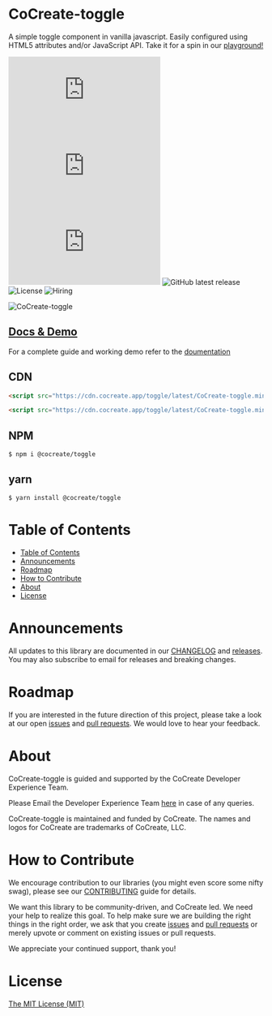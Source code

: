 # CoCreate-toggle

A simple toggle component in vanilla javascript. Easily configured using HTML5 attributes and/or JavaScript API. Take it for a spin in our [playground!](https://cocreate.app/docs/toggle)

![minified](https://img.badgesize.io/https://cdn.cocreate.app/toggle/latest/CoCreate-toggle.min.js?style=flat-square&label=minified&color=orange)
![gzip](https://img.badgesize.io/https://cdn.cocreate.app/toggle/latest/CoCreate-toggle.min.js?compression=gzip&style=flat-square&label=gzip&color=yellow)
![brotli](https://img.badgesize.io/https://cdn.cocreate.app/toggle/latest/CoCreate-toggle.min.js?compression=brotli&style=flat-square&label=brotli)
![GitHub latest release](https://img.shields.io/github/v/release/CoCreate-app/CoCreate-toggle?style=flat-square)
![License](https://img.shields.io/github/license/CoCreate-app/CoCreate-toggle?style=flat-square)
![Hiring](https://img.shields.io/static/v1?style=flat-square&label=&message=Hiring&color=blueviolet)

![CoCreate-toggle](https://cdn.cocreate.app/docs/CoCreate-toggle.gif)

## [Docs & Demo](https://cocreate.app/docs/toggle)

For a complete guide and working demo refer to the [doumentation](https://cocreate.app/docs/toggle)

## CDN

```html
<script src="https://cdn.cocreate.app/toggle/latest/CoCreate-toggle.min.js"></script>
```

```html
<script src="https://cdn.cocreate.app/toggle/latest/CoCreate-toggle.min.css"></script>
```

## NPM

```shell
$ npm i @cocreate/toggle
```

## yarn

```shell
$ yarn install @cocreate/toggle
```

# Table of Contents

- [Table of Contents](#table-of-contents)
- [Announcements](#announcements)
- [Roadmap](#roadmap)
- [How to Contribute](#how-to-contribute)
- [About](#about)
- [License](#license)

<a name="announcements"></a>

# Announcements

All updates to this library are documented in our [CHANGELOG](https://github.com/CoCreate-app/CoCreate-toggle/blob/master/CHANGELOG.md) and [releases](https://github.com/CoCreate-app/CoCreate-toggle/releases). You may also subscribe to email for releases and breaking changes.

<a name="roadmap"></a>

# Roadmap

If you are interested in the future direction of this project, please take a look at our open [issues](https://github.com/CoCreate-app/CoCreate-toggle/issues) and [pull requests](https://github.com/CoCreate-app/CoCreate-toggle/pulls). We would love to hear your feedback.

<a name="about"></a>

# About

CoCreate-toggle is guided and supported by the CoCreate Developer Experience Team.

Please Email the Developer Experience Team [here](mailto:develop@cocreate.app) in case of any queries.

CoCreate-toggle is maintained and funded by CoCreate. The names and logos for CoCreate are trademarks of CoCreate, LLC.

<a name="contribute"></a>

# How to Contribute

We encourage contribution to our libraries (you might even score some nifty swag), please see our [CONTRIBUTING](https://github.com/CoCreate-app/CoCreate-toggle/blob/master/CONTRIBUTING.md) guide for details.

We want this library to be community-driven, and CoCreate led. We need your help to realize this goal. To help make sure we are building the right things in the right order, we ask that you create [issues](https://github.com/CoCreate-app/CoCreate-toggle/issues) and [pull requests](https://github.com/CoCreate-app/CoCreate-toggle/pulls) or merely upvote or comment on existing issues or pull requests.

We appreciate your continued support, thank you!


<a name="license"></a>
# License

[The MIT License (MIT)](https://github.com/CoCreate-app/CoCreate-toggle/blob/master/LICENSE)
